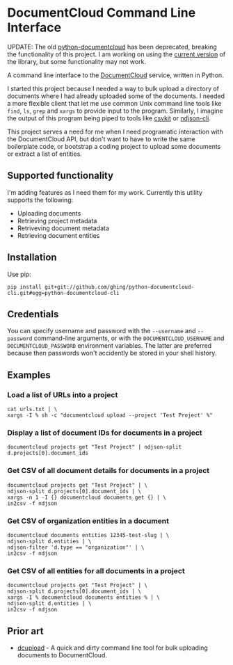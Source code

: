 # DocumentCloud Command Line Interface

UPDATE: The old [python-documentcloud](https://github.com/datadesk/python-documentcloud) has been deprecated, breaking the functionality of this project. I am working on using the [current version](https://github.com/MuckRock/python-documentcloud/) of the library, but some functionality may not work.

A command line interface to the [DocumentCloud](https://www.documentcloud.org/) service, written in Python.

I started this project because I needed a way to bulk upload a directory of documents where I had already uploaded some of the documents. I needed a more flexible client that let me use common Unix command line tools like `find`, `ls`, `grep` and `xargs` to provide input to the program. Similarly, I imagine the output of this program being piped to tools like [csvkit](https://csvkit.readthedocs.io/en/1.0.3/) or [ndjson-cli](https://github.com/mbostock/ndjson-cli).

This project serves a need for me when I need programatic interaction with the DocumentCloud API, but don't want to have to write the same boilerplate code, or bootstrap a coding project to upload some documents or extract a list of entities.

## Supported functionality

I'm adding features as I need them for my work. Currently this utility supports the following:

- Uploading documents
- Retrieving project metadata
- Retriveving document metadata
- Retrieving document entities

## Installation

Use pip:

```
pip install git+git://github.com/ghing/python-documentcloud-cli.git#egg=python-documentcloud-cli
```

## Credentials

You can specify username and password with the `--username` and `--password` command-line arguments, or with the `DOCUMENTCLOUD_USERNAME` and `DOCUMENTCLOUD_PASSWORD` environment variables. The latter are preferred because then passwords won't accidently be stored in your shell history.

## Examples

### Load a list of URLs into a project

```
cat urls.txt | \
xargs -I % sh -c "documentcloud upload --project 'Test Project' %"
```

### Display a list of document IDs for documents in a project

```
documentcloud projects get "Test Project" | ndjson-split d.projects[0].document_ids
```

### Get CSV of all document details for documents in a project

```
documentcloud projects get "Test Project" | \
ndjson-split d.projects[0].document_ids | \
xargs -n 1 -I {} documentcloud documents get {} | \
in2csv -f ndjson
```

### Get CSV of organization entities in a document

```
documentcloud documents entities 12345-test-slug | \
ndjson-split d.entities | \
ndjson-filter 'd.type == "organization"' | \
in2csv -f ndjson
```

### Get CSV of all entities for all documents in a project

```
documentcloud projects get "Test Project" | \
ndjson-split d.projects[0].document_ids | \
xargs -I % documentcloud documents entities % | \
ndjson-split d.entities | \
in2csv -f ndjson
```

## Prior art

* [dcupload](https://github.com/onyxfish/dcupload) - A quick and dirty command line tool for bulk uploading documents to DocumentCloud.
